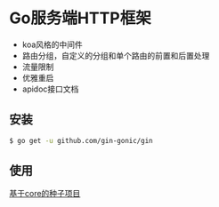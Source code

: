 # Go服务端HTTP框架

- koa风格的中间件
- 路由分组，自定义的分组和单个路由的前置和后置处理
- 流量限制
- 优雅重启
- apidoc接口文档

## 安装

```sh
$ go get -u github.com/gin-gonic/gin
```


## 使用
 
[基于core的种子项目](https://github.com/HiLittleCat/goSeed)
